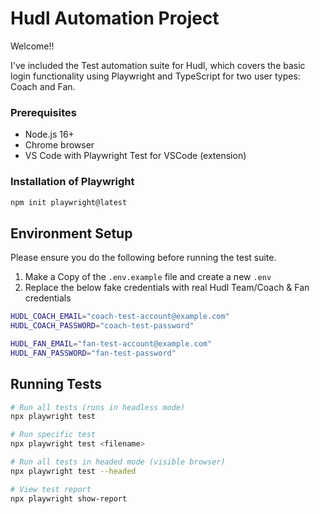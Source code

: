 # Hudl Automation Project
Welcome!!

I've included the Test automation suite for Hudl, which covers the basic login functionality using Playwright and TypeScript for two user types: Coach and Fan.

### Prerequisites
- Node.js 16+
- Chrome browser
- VS Code with Playwright Test for VSCode (extension)

### Installation of Playwright

```bash
npm init playwright@latest
```

## Environment Setup
Please ensure you do the following before running the test suite.

1. Make a Copy of the `.env.example` file and create a new `.env`
2. Replace the below fake credentials with real Hudl Team/Coach & Fan credentials

```bash
HUDL_COACH_EMAIL="coach-test-account@example.com"
HUDL_COACH_PASSWORD="coach-test-password"

HUDL_FAN_EMAIL="fan-test-account@example.com"
HUDL_FAN_PASSWORD="fan-test-password"
```

## Running Tests

```bash
# Run all tests (runs in headless mode)
npx playwright test

# Run specific test
npx playwright test <filename>

# Run all tests in headed mode (visible browser)
npx playwright test --headed

# View test report
npx playwright show-report
```
